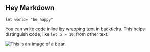 
## Hey Markdown

` let world= "be happy" `

You can write code inline by wrapping text in backticks. This helps distinguish code, like `let x = 10`, from other text.


![This is an image of a bear.](https://placebear.com/202/203)